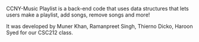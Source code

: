 CCNY-Music Playlist is a back-end code that uses data structures that lets users make a playlist, add songs, remove songs and more!

It was developed by Muner Khan, Ramanpreet Singh, Thierno Dicko, Haroon Syed for our CSC212 class.
